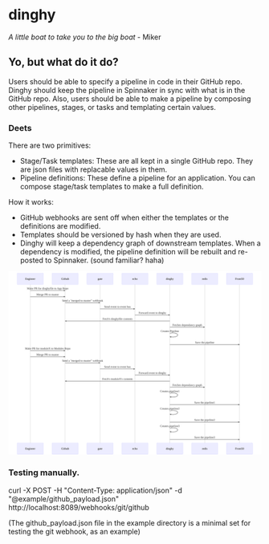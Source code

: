 # dinghy

_A little boat to take you to the big boat_ - Miker

## Yo, but what do it do?

Users should be able to specify a pipeline in code in their GitHub repo. Dinghy should keep the pipeline in Spinnaker in sync with what is in the GitHub repo. Also, users should be able to make a pipeline by composing other pipelines, stages, or tasks and templating certain values.

### Deets

There are two primitives:
- Stage/Task templates: These are all kept in a single GitHub repo. They are json files with replacable values in them.
- Pipeline definitions: These define a pipeline for an application. You can compose stage/task templates to make a full definition.

How it works:
- GitHub webhooks are sent off when either the templates or the definitions are modified.
- Templates should be versioned by hash when they are used.
- Dinghy will keep a dependency graph of downstream templates. When a dependency is modified, the pipeline definition will be rebuilt and re-posted to Spinnaker. (sound familiar? haha)

<!-- made using ./bin/makeDiagrams.sh -->
![](diagrams/workflow.mmd.svg)

### Testing manually.

curl -X POST -H "Content-Type: application/json" -d "@example/github_payload.json" http://localhost:8089/webhooks/git/github

(The github_payload.json file in the example directory is a minimal set for
testing the git webhook, as an example)



